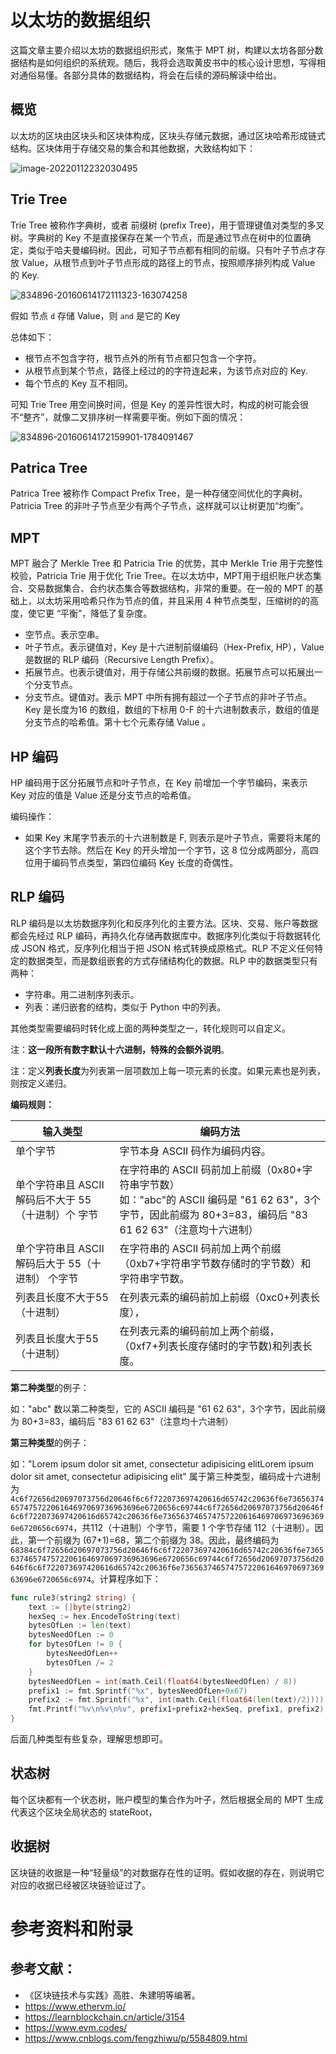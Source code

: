 # 以太坊的数据组织

这篇文章主要介绍以太坊的数据组织形式，聚焦于 MPT 树，构建以太坊各部分数据结构是如何组织的系统观。随后，我将会选取黄皮书中的核心设计思想，写得相对通俗易懂。各部分具体的数据结构，将会在后续的源码解读中给出。

## 概览

以太坊的区块由区块头和区块体构成，区块头存储元数据，通过区块哈希形成链式结构。区块体用于存储交易的集合和其他数据，大致结构如下：

![image-20220112232030495](http://blog-blockchain.xyz/202203260150040.png)

## Trie Tree

Trie Tree 被称作字典树，或者 前缀树 (prefix Tree)，用于管理键值对类型的多叉树。字典树的 Key 不是直接保存在某一个节点，而是通过节点在树中的位置确定，类似于哈夫曼编码树。因此，可知子节点都有相同的前缀。只有叶子节点才存放 Value，从根节点到叶子节点形成的路径上的节点，按照顺序排列构成 Value 的 Key.

![834896-20160614172111323-163074258](http://blog-blockchain.xyz/202203260150663.png)

假如 节点 `d` 存储 Value，则 `and` 是它的 Key

总体如下：

- 根节点不包含字符，根节点外的所有节点都只包含一个字符。
- 从根节点到某个节点，路径上经过的的字符连起来，为该节点对应的 Key.
- 每个节点的 Key 互不相同。

可知 Trie Tree 用空间换时间，但是 Key 的差异性很大时，构成的树可能会很不“整齐”，就像二叉排序树一样需要平衡。例如下面的情况：

![834896-20160614172159901-1784091467](http://blog-blockchain.xyz/202203260150436.jpg)

## Patrica Tree

Patrica Tree 被称作 Compact Prefix Tree，是一种存储空间优化的字典树。Patricia Tree 的非叶子节点至少有两个子节点，这样就可以让树更加“均衡”。

## MPT

MPT 融合了 Merkle Tree 和 Patricia Trie 的优势，其中  Merkle Trie 用于完整性校验，Patricia Trie 用于优化 Trie Tree。在以太坊中，MPT用于组织账户状态集合、交易数据集合、合约状态集合等数据结构，非常的重要。在一般的 MPT 的基础上，以太坊采用哈希只作为节点的值，并且采用 4 种节点类型，压缩树的的高度，使它更 “平衡”，降低了复杂度。

- 空节点。表示空串。
- 叶子节点。表示键值对，Key 是十六进制前缀编码（Hex-Prefix, HP），Value 是数据的 RLP 编码（Recursive Length Prefix）。
- 拓展节点。也表示键值对，用于存储公共前缀的数据。拓展节点可以拓展出一个分支节点。
- 分支节点。键值对。表示 MPT 中所有拥有超过一个子节点的非叶子节点。Key 是长度为16 的数组，数组的下标用 0-F 的十六进制数表示，数组的值是分支节点的哈希值。第十七个元素存储 Value 。

## HP 编码

HP 编码用于区分拓展节点和叶子节点，在 Key 前增加一个字节编码，来表示 Key 对应的值是 Value 还是分支节点的哈希值。

编码操作：

- 如果 Key 末尾字节表示的十六进制数是 F, 则表示是叶子节点，需要将末尾的这个字节去除。然后在 Key 的开头增加一个字节，这 8 位分成两部分，高四位用于编码节点类型，第四位编码 Key 长度的奇偶性。

## RLP 编码

RLP 编码是以太坊数据序列化和反序列化的主要方法。区块、交易、账户等数据都会先经过 RLP 编码，再持久化存储再数据库中。数据序列化类似于将数据转化成 JSON 格式，反序列化相当于把 JSON 格式转换成原格式。RLP 不定义任何特定的数据类型，而是数组嵌套的方式存储结构化的数据。RLP 中的数据类型只有两种：

- 字符串。用二进制序列表示。
- 列表：递归嵌套的结构，类似于 Python 中的列表。

其他类型需要编码时转化成上面的两种类型之一，转化规则可以自定义。

注：**这一段所有数字默认十六进制，特殊的会额外说明**。

注：定义**列表长度**为列表第一层项数加上每一项元素的长度。如果元素也是列表，则按定义递归。

**编码规则：**


| 输入类型                                            | 编码方法                                                     |
| --------------------------------------------------- | ------------------------------------------------------------ |
| 单个字节                                            | 字节本身 ASCII 码作为编码内容。                              |
| 单个字符串且 ASCII 解码后不大于 55（十进制）个 字节 | 在字符串的 ASCII 码前加上前缀（0x80+字符串字节数）<br />如："abc"的 ASCII 编码是 "61 62 63"，3个字节，因此前缀为 80+3=83，编码后 "83 61 62 63"（注意均十六进制） |
| 单个字符串且 ASCII 解码后大于 55（十进制） 个字节   | 在字符串的 ASCII 码前加上两个前缀（0xb7+字符串字节数存储时的字节数）和字符串字节数。 |
| 列表且长度不大于55（十进制）                        | 在列表元素的编码前加上前缀（0xc0+列表长度），                |
| 列表且长度大于55（十进制）                          | 在列表元素的编码前加上两个前缀，（0xf7+列表长度存储时的字节数)和列表长度。 |

**第二种类型**的例子：

如："abc" 数以第二种类型，它的 ASCII 编码是 "61 62 63"，3个字节，因此前缀为 80+3=83，编码后 "83 61 62 63"（注意均十六进制）

**第三种类型**的例子：

如："Lorem ipsum dolor sit amet, consectetur adipisicing elitLorem ipsum dolor sit amet, consectetur adipisicing elit" 属于第三种类型，编码成十六进制为 `4c6f72656d20697073756d20646f6c6f722073697420616d65742c20636f6e7365637465747572206164697069736963696e6720656c69744c6f72656d20697073756d20646f6c6f722073697420616d65742c20636f6e7365637465747572206164697069736963696e6720656c6974`，共112（十进制）个字节，需要 1 个字节存储 112（十进制）。因此，第一个前缀为 (67+1)=68，第二个前缀为 38。因此，最终编码为`68384c6f72656d20697073756d20646f6c6f722073697420616d65742c20636f6e7365637465747572206164697069736963696e6720656c69744c6f72656d20697073756d20646f6c6f722073697420616d65742c20636f6e7365637465747572206164697069736963696e6720656c6974`。计算程序如下：

```go
func rule3(string2 string) {
	text := []byte(string2)
	hexSeq := hex.EncodeToString(text)
	bytesOfLen := len(text)
	bytesNeedOfLen := 0
	for bytesOfLen != 0 {
		bytesNeedOfLen++
		bytesOfLen /= 2
	}
	bytesNeedOfLen = int(math.Ceil(float64(bytesNeedOfLen) / 8))
	prefix1 := fmt.Sprintf("%x", bytesNeedOfLen+0x67) 
	prefix2 := fmt.Sprintf("%x", int(math.Ceil(float64(len(text)/2))))
	fmt.Printf("%v\n%v\n%v", prefix1+prefix2+hexSeq, prefix1, prefix2)
}
```

后面几种类型有些复杂，理解思想即可。

## 状态树

每个区块都有一个状态树，账户模型的集合作为叶子，然后根据全局的 MPT 生成代表这个区块全局状态的 stateRoot，



## 收据树

区块链的收据是一种“轻量级”的对数据存在性的证明。假如收据的存在，则说明它对应的收据已经被区块链验证过了。



# 参考资料和附录

## 参考文献：

- 《区块链技术与实践》高胜、朱建明等编著。
- https://www.ethervm.io/
- https://learnblockchain.cn/article/3154
- https://www.evm.codes/
- https://www.cnblogs.com/fengzhiwu/p/5584809.html